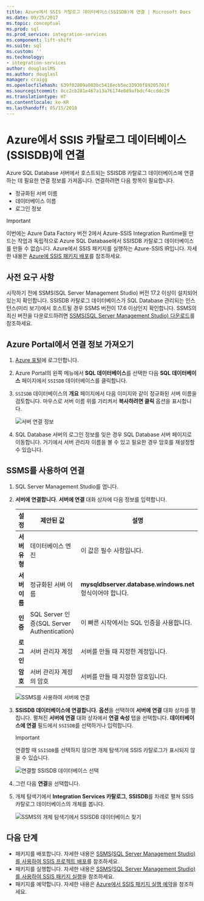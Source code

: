 ```yaml
---
title: Azure에서 SSIS 카탈로그 데이터베이스(SSISDB)에 연결 | Microsoft Docs
ms.date: 09/25/2017
ms.topic: conceptual
ms.prod: sql
ms.prod_service: integration-services
ms.component: lift-shift
ms.suite: sql
ms.custom: ''
ms.technology:
- integration-services
author: douglaslMS
ms.author: douglasl
manager: craigg
ms.openlocfilehash: 639f02809a003bc5418ecb5ec33930f89205701f
ms.sourcegitcommit: 0cc2cb281e467a13a76174e0d9afbdcf4ccddc29
ms.translationtype: HT
ms.contentlocale: ko-KR
ms.lasthandoff: 05/15/2018
---
```

# <a name="connect-to-the-ssis-catalog-database-ssisdb-in-azure"></a>Azure에서 SSIS 카탈로그 데이터베이스(SSISDB)에 연결

Azure SQL Database 서버에서 호스트되는 SSISDB 카탈로그 데이터베이스에 연결하는 데 필요한 연결 정보를 가져옵니다. 연결하려면 다음 항목이 필요합니다.
- 정규화된 서버 이름
- 데이터베이스 이름
- 로그인 정보 

> [!IMPORTANT]
> 이번에는 Azure Data Factory 버전 2에서 Azure-SSIS Integration Runtime을 만드는 작업과 독립적으로 Azure SQL Database에서 SSISDB 카탈로그 데이터베이스를 만들 수 없습니다. Azure에서 SSIS 패키지를 실행하는 Azure-SSIS IR입니다. 자세한 내용은 [Azure에 SSIS 패키지 배포](https://docs.microsoft.com/azure/data-factory/tutorial-create-azure-ssis-runtime-portal)를 참조하세요. 

## <a name="prerequisites"></a>사전 요구 사항
시작하기 전에 SSMS(SQL Server Management Studio) 버전 17.2 이상이 설치되어 있는지 확인합니다. SSISDB 카탈로그 데이터베이스가 SQL Database 관리되는 인스턴스(미리 보기)에서 호스트될 경우 SSMS 버전이 17.6 이상인지 확인합니다. SSMS의 최신 버전을 다운로드하려면 [SSMS(SQL Server Management Studio) 다운로드](https://docs.microsoft.com/sql/ssms/download-sql-server-management-studio-ssms)를 참조하세요.

## <a name="get-the-connection-info-from-the-azure-portal"></a>Azure Portal에서 연결 정보 가져오기
1. [Azure 포털](https://portal.azure.com/)에 로그인합니다.
2. Azure Portal의 왼쪽 메뉴에서 **SQL 데이터베이스**를 선택한 다음 **SQL 데이터베이스** 페이지에서 `SSISDB` 데이터베이스를 클릭합니다. 
3. `SSISDB` 데이터베이스의 **개요** 페이지에서 다음 이미지와 같이 정규화된 서버 이름을 검토합니다. 마우스로 서버 이름 위를 가리켜서 **복사하려면 클릭** 옵션을 표시합니다.

    ![서버 연결 정보](media/ssis-azure-connect-to-catalog-database/server-name.png) 

4. SQL Database 서버의 로그인 정보를 잊은 경우 SQL Database 서버 페이지로 이동합니다. 거기에서 서버 관리자 이름을 볼 수 있고 필요한 경우 암호를 재설정할 수 있습니다.

## <a name="connect-with-ssms"></a>SSMS를 사용하여 연결
1. SQL Server Management Studio를 엽니다.

2. **서버에 연결합니다**. **서버에 연결** 대화 상자에 다음 정보를 입력합니다.

   | 설정       | 제안된 값 | 설명 | 
   | ------------ | ------------------ | ------------------------------------------------- | 
   | **서버 유형** | 데이터베이스 엔진 | 이 값은 필수 사항입니다. |
   | **서버 이름** | 정규화된 서버 이름 | **mysqldbserver.database.windows.net** 형식이어야 합니다. |
   | **인증** | SQL Server 인증(SQL Server Authentication) | 이 빠른 시작에서는 SQL 인증을 사용합니다. |
   | **로그인** | 서버 관리자 계정 | 서버를 만들 때 지정한 계정입니다. |
   | **암호** | 서버 관리자 계정의 암호 | 서버를 만들 때 지정한 암호입니다. |

    ![SSMS를 사용하여 서버에 연결](media/ssis-azure-connect-to-catalog-database/ssisdb-connect-1.png)

3. **SSISDB 데이터베이스에 연결합니다**. **옵션**을 선택하여 **서버에 연결** 대화 상자를 펼칩니다. 펼쳐진 **서버에 연결** 대화 상자에서 **연결 속성** 탭을 선택합니다. **데이터베이스에 연결** 필드에서 `SSISDB`를 선택하거나 입력합니다.

    > [!IMPORTANT]
    > 연결할 때 `SSISDB`를 선택하지 않으면 개체 탐색기에 SSIS 카탈로그가 표시되지 않을 수 있습니다.

    ![연결할 SSISDB 데이터베이스 선택](media/ssis-azure-connect-to-catalog-database/ssisdb-connect-2.png)

4. 그런 다음 **연결**을 선택합니다.

5. 개체 탐색기에서 **Integration Services 카탈로그**, **SSISDB**를 차례로 펼쳐 SSIS 카탈로그 데이터베이스의 개체를 봅니다.

    ![SSMS의 개체 탐색기에서 SSISDB 데이터베이스 찾기](media/ssis-azure-connect-to-catalog-database/ssisdb-connect-3.png)

## <a name="next-steps"></a>다음 단계
- 패키지를 배포합니다. 자세한 내용은 [SSMS(SQL Server Management Studio)를 사용하여 SSIS 프로젝트 배포](../ssis-quickstart-deploy-ssms.md)를 참조하세요.
- 패키지를 실행합니다. 자세한 내용은 [SSMS(SQL Server Management Studio)를 사용하여 SSIS 패키지 실행](../ssis-quickstart-run-ssms.md)을 참조하세요.
- 패키지를 예약합니다. 자세한 내용은 [Azure에서 SSIS 패키지 실행 예약](ssis-azure-schedule-packages.md)을 참조하세요.
